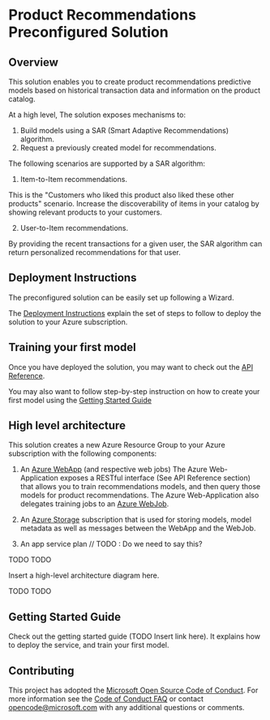 # Product Recommendations Preconfigured Solution


## Overview

This solution enables you to create product recommendations predictive models based on historical transaction data and information on the product catalog.

At a high level, The solution exposes mechanisms to:
1. Build models using a SAR (Smart Adaptive Recommendations) algorithm. 
2. Request a previously created model for recommendations.

The following scenarios are supported by a SAR algorithm:

1. Item-to-Item recommendations.

This is the "Customers who liked this product also liked these other products" scenario.
Increase the discoverability of items in your catalog by showing relevant products to your customers.

2. User-to-Item recommendations.

By providing the recent transactions for a given user, the SAR algorithm can return personalized recommendations for that user. 


## Deployment Instructions

The preconfigured solution can be easily set up following a Wizard.


The [Deployment Instructions](deployment-instructions.md) explain the set of steps 
to follow to deploy the solution to your Azure subscription.

## Training your first model

Once you have deployed the solution, you may want to check out the [API Reference](api-reference.md).


You may also want to follow step-by-step instruction on how to create your first model
using the [Getting Started Guide](getting-started.md)


## High level architecture

This solution creates a new Azure Resource Group to your Azure subscription with the following components:

1. An [Azure WebApp](https://azure.microsoft.com/en-us/services/app-service/web/) (and respective web jobs)
The Azure Web-Application exposes a RESTful interface (See API Reference section) that allows you to train
recommendations models, and then query those models for product recommendations. The Azure Web-Application also
delegates training jobs  to an [Azure WebJob](https://docs.microsoft.com/en-us/azure/app-service-web/websites-webjobs-resources).

2. An [Azure Storage](https://azure.microsoft.com/en-us/services/storage) subscription that is used for storing models, 
model metadata as well as messages between the WebApp and the WebJob.

3. An app service plan
  // TODO : Do we need to say this?

TODO TODO

Insert a high-level architecture diagram here.

TODO TODO

## Getting Started Guide
Check out the getting started guide (TODO Insert link here). It explains how to deploy the service, and train your
first model.




## Contributing

This project has adopted the [Microsoft Open Source Code of Conduct](https://opensource.microsoft.com/codeofconduct/). For more information see the [Code of Conduct FAQ](https://opensource.microsoft.com/codeofconduct/faq/) or contact [opencode@microsoft.com](mailto:opencode@microsoft.com) with any additional questions or comments.
